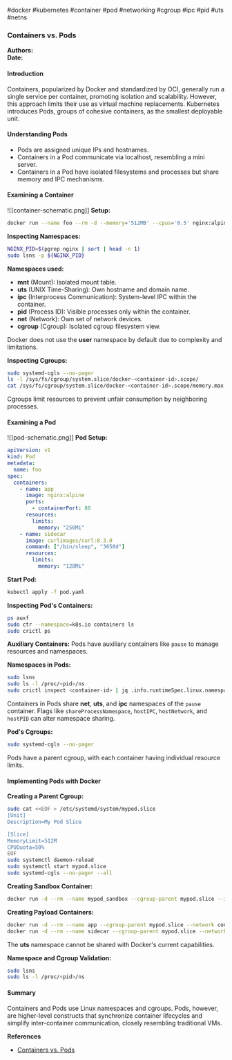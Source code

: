 #docker #kubernetes #container #pod #networking #cgroup #ipc #pid #uts #netns

### Containers vs. Pods

**Authors:**  
**Date:**

#### Introduction
Containers, popularized by Docker and standardized by OCI, generally run a single service per container, promoting isolation and scalability. However, this approach limits their use as virtual machine replacements. Kubernetes introduces Pods, groups of cohesive containers, as the smallest deployable unit.

#### Understanding Pods
- Pods are assigned unique IPs and hostnames.
- Containers in a Pod communicate via localhost, resembling a mini server.
- Containers in a Pod have isolated filesystems and processes but share memory and IPC mechanisms.

#### Examining a Container
![[container-schematic.png]]
**Setup:**
```sh
docker run --name foo --rm -d --memory='512MB' --cpus='0.5' nginx:alpine
```

**Inspecting Namespaces:**
```sh
NGINX_PID=$(pgrep nginx | sort | head -n 1)
sudo lsns -p ${NGINX_PID}
```

**Namespaces used:**
- **mnt** (Mount): Isolated mount table.
- **uts** (UNIX Time-Sharing): Own hostname and domain name.
- **ipc** (Interprocess Communication): System-level IPC within the container.
- **pid** (Process ID): Visible processes only within the container.
- **net** (Network): Own set of network devices.
- **cgroup** (Cgroup): Isolated cgroup filesystem view.

Docker does not use the **user** namespace by default due to complexity and limitations.

**Inspecting Cgroups:**
```sh
sudo systemd-cgls --no-pager
ls -l /sys/fs/cgroup/system.slice/docker-<container-id>.scope/
cat /sys/fs/cgroup/system.slice/docker-<container-id>.scope/memory.max
```
Cgroups limit resources to prevent unfair consumption by neighboring processes.

#### Examining a Pod
![[pod-schematic.png]]
**Pod Setup:**
```yaml
apiVersion: v1
kind: Pod
metadata:
  name: foo
spec:
  containers:
    - name: app
      image: nginx:alpine
      ports:
        - containerPort: 80
      resources:
        limits:
          memory: "256Mi"
    - name: sidecar
      image: curlimages/curl:8.3.0
      command: ["/bin/sleep", "3650d"]
      resources:
        limits:
          memory: "128Mi"
```

**Start Pod:**
```sh
kubectl apply -f pod.yaml
```

**Inspecting Pod's Containers:**
```sh
ps auxf
sudo ctr --namespace=k8s.io containers ls
sudo crictl ps
```

**Auxiliary Containers:**
Pods have auxiliary containers like `pause` to manage resources and namespaces.

**Namespaces in Pods:**
```sh
sudo lsns
sudo ls -l /proc/<pid>/ns
sudo crictl inspect <container-id> | jq .info.runtimeSpec.linux.namespaces
```
Containers in Pods share **net**, **uts**, and **ipc** namespaces of the `pause` container. Flags like `shareProcessNamespace`, `hostIPC`, `hostNetwork`, and `hostPID` can alter namespace sharing.

**Pod's Cgroups:**
```sh
sudo systemd-cgls --no-pager
```
Pods have a parent cgroup, with each container having individual resource limits.

#### Implementing Pods with Docker
**Creating a Parent Cgroup:**
```sh
sudo cat <<EOF > /etc/systemd/system/mypod.slice
[Unit]
Description=My Pod Slice

[Slice]
MemoryLimit=512M
CPUQuota=50%
EOF
sudo systemctl daemon-reload
sudo systemctl start mypod.slice
sudo systemd-cgls --no-pager --all
```

**Creating Sandbox Container:**
```sh
docker run -d --rm --name mypod_sandbox --cgroup-parent mypod.slice --ipc 'shareable' alpine sleep infinity
```

**Creating Payload Containers:**
```sh
docker run -d --rm --name app --cgroup-parent mypod.slice --network container:mypod_sandbox --ipc container:mypod_sandbox nginx:alpine
docker run -d --rm --name sidecar --cgroup-parent mypod.slice --network container:mypod_sandbox --ipc container:mypod_sandbox curlimages/curl sleep 365d
```
The **uts** namespace cannot be shared with Docker's current capabilities.

**Namespace and Cgroup Validation:**
```sh
sudo lsns
sudo ls -l /proc/<pid>/ns
```

#### Summary
Containers and Pods use Linux namespaces and cgroups. Pods, however, are higher-level constructs that synchronize container lifecycles and simplify inter-container communication, closely resembling traditional VMs.

**References**
- [Containers vs. Pods](https://labs.iximiuz.com/tutorials/containers-vs-pods)
